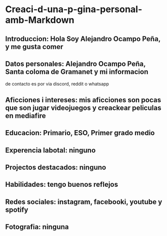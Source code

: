 # Creaci-d-una-p-gina-personal-amb-Markdown

## Introduccion: Hola Soy Alejandro Ocampo Peña, y me gusta comer

## Datos personales: Alejandro Ocampo Peña, Santa coloma de Gramanet y mi informacion
de contacto es por via discord, reddit o whatsapp

## Aficciones i intereses: mis aficciones son pocas que son jugar videojuegos y creackear peliculas en mediafire

## Educacion: Primario, ESO, Primer grado medio

## Experencia labotal: ninguno

## Projectos destacados: ninguno

## Habilidades: tengo buenos reflejos

## Redes sociales: instagram, facebooki, youtube y spotify

## Fotografia: ninguna
